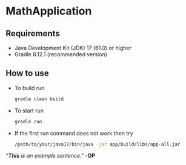 # MathApplication

## Requirements
 - Java Development Kit (JDK) 17 (61.0) or higher
 - Gradle 8.12.1 (recommended version)

## How to use
 - To build run
   ```ruby
   gradle clean build
   ```
- To start run
  ```ruby
  gradle run
  ```
- If the first run command does not work then try
  ```bash
  /path/to/your/java17/bin/java -jar app/build/libs/app-all.jar
  ```
_"<strong>This</strong> is an example sentence."_ -**OP**

